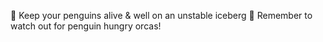 🐧 Keep your penguins alive & well on an unstable iceberg
🦈 Remember to watch out for penguin hungry orcas!
